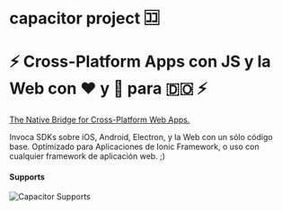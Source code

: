 # capacitor project 🈁
# ⚡️ Cross-Platform Apps con JS y la Web con ♥️ y 💪 para 🇩🇴 ⚡️
[The Native Bridge for Cross-Platform Web Apps.](https://capacitor.ionicframework.com/)

Invoca SDKs sobre iOS, Android, Electron, y la Web con un sólo código base. Optimizado para Aplicaciones de Ionic Framework, o uso con cualquier framework de aplicación web. ;)

#### Supports
![Capacitor Supports][capacitor-support]

[capacitor-support]: https://capacitor.ionicframework.com/assets/img/supported-env.png "Capacitor Supports"
